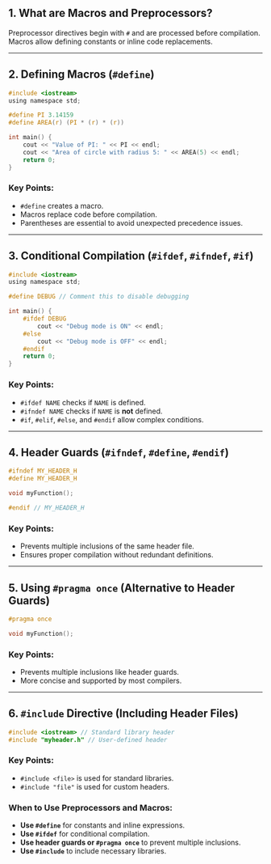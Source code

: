 ## 1. What are Macros and Preprocessors?
Preprocessor directives begin with `#` and are processed before compilation. Macros allow defining constants or inline code replacements.

---

## 2. Defining Macros (`#define`)
```c
#include <iostream>
using namespace std;

#define PI 3.14159
#define AREA(r) (PI * (r) * (r))

int main() {
    cout << "Value of PI: " << PI << endl;
    cout << "Area of circle with radius 5: " << AREA(5) << endl;
    return 0;
}
```

### Key Points:
- `#define` creates a macro.
- Macros replace code before compilation.
- Parentheses are essential to avoid unexpected precedence issues.

---

## 3. Conditional Compilation (`#ifdef`, `#ifndef`, `#if`)
```c
#include <iostream>
using namespace std;

#define DEBUG // Comment this to disable debugging

int main() {
    #ifdef DEBUG
        cout << "Debug mode is ON" << endl;
    #else
        cout << "Debug mode is OFF" << endl;
    #endif
    return 0;
}
```

### Key Points:
- `#ifdef NAME` checks if `NAME` is defined.
- `#ifndef NAME` checks if `NAME` is **not** defined.
- `#if`, `#elif`, `#else`, and `#endif` allow complex conditions.

---

## 4. Header Guards (`#ifndef`, `#define`, `#endif`)
```c
#ifndef MY_HEADER_H
#define MY_HEADER_H

void myFunction();

#endif // MY_HEADER_H
```
### Key Points:
- Prevents multiple inclusions of the same header file.
- Ensures proper compilation without redundant definitions.

---

## 5. Using `#pragma once` (Alternative to Header Guards)
```c
#pragma once

void myFunction();
```
### Key Points:
- Prevents multiple inclusions like header guards.
- More concise and supported by most compilers.

---

## 6. `#include` Directive (Including Header Files)
```c
#include <iostream> // Standard library header
#include "myheader.h" // User-defined header
```
### Key Points:
- `#include <file>` is used for standard libraries.
- `#include "file"` is used for custom headers.

### When to Use Preprocessors and Macros:
- **Use `#define`** for constants and inline expressions.
- **Use `#ifdef`** for conditional compilation.
- **Use header guards or `#pragma once`** to prevent multiple inclusions.
- **Use `#include`** to include necessary libraries.